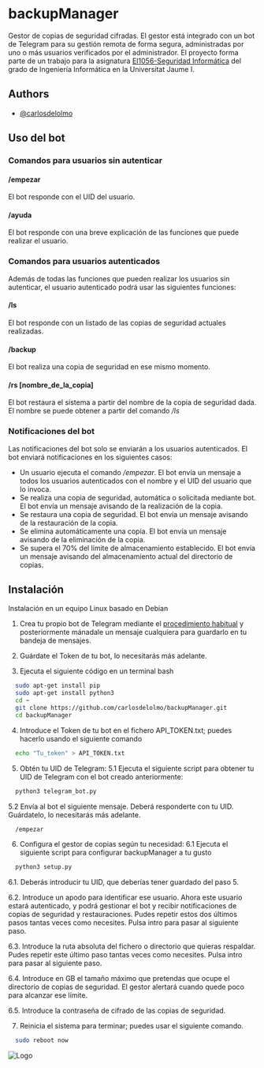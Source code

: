 
# backupManager


Gestor de copias de seguridad cifradas. El gestor está integrado con un bot de Telegram para su gestión remota de forma segura, administradas por uno o más usuarios verificados por el administrador. El proyecto forma parte de un trabajo para la asignatura [EI1056-Seguridad Informática](https://ujiapps.uji.es/sia/rest/publicacion/2022/estudio/225/asignatura/EI1056) del grado de Ingeniería Informática en la Universitat Jaume I.

## Authors

- [@carlosdelolmo](https://github.com/carlosdelolmo)


## Uso del bot
### Comandos para usuarios sin autenticar
#### /empezar
El bot responde con el UID del usuario.

#### /ayuda
El bot responde con una breve explicación de las funciones que puede realizar el usuario.
### Comandos para usuarios autenticados
Además de todas las funciones que pueden realizar los usuarios sin autenticar, el usuario autenticado podrá usar las siguientes funciones:
#### /ls 
El bot responde con un listado de las copias de seguridad actuales realizadas.
#### /backup
El bot realiza una copia de seguridad en ese mismo momento.
#### /rs [nombre_de_la_copia]
El bot restaura el sistema a partir del nombre de la copia de seguridad dada. El nombre se puede obtener a partir del comando */ls*

### Notificaciones del bot
Las notificaciones del bot solo se enviarán a los usuarios autenticados. El bot enviará notificaciones en los siguientes casos:
- Un usuario ejecuta el comando */empezar*. El bot envía un mensaje a todos los usuarios autenticados con el nombre y el UID del usuario que lo invoca.
- Se realiza una copia de seguridad, automática o solicitada mediante bot. El bot envía un mensaje avisando de la realización de la copia.
- Se restaura una copia de seguridad. El bot envía un mensaje avisando de la restauración de la copia.
- Se elimina automáticamente una copia. El bot envía un mensaje avisando de la eliminación de la copia.
- Se supera el 70% del límite de almacenamiento establecido. El bot envía un mensaje avisando del almacenamiento actual del directorio de copias.
## Instalación

Instalación en un equipo Linux basado en Debian

1. Crea tu propio bot de Telegram mediante el [procedimiento habitual](https://core.telegram.org/bots#how-do-i-create-a-bot) y posteriormente mánadale un mensaje cualquiera para guardarlo en tu bandeja de mensajes.

2. Guárdate el Token de tu bot, lo necesitarás más adelante.

3. Ejecuta el siguiente código en un terminal bash
```bash
  sudo apt-get install pip
  sudo apt-get install python3
  cd ~
  git clone https://github.com/carlosdelolmo/backupManager.git 
  cd backupManager
```
4. Introduce el Token de tu bot en el fichero API_TOKEN.txt; puedes hacerlo usando el siguiente comando
```bash
  echo "Tu_token" > API_TOKEN.txt
```
5. Obtén tu UID de Telegram:
5.1 Ejecuta el siguiente script para obtener tu UID de Telegram con el bot creado anteriormente:
```bash
  python3 telegram_bot.py
```
5.2 Envía al bot el siguiente mensaje. Deberá responderte con tu UID. Guárdatelo, lo necesitarás más adelante.
```txt
  /empezar
```
6. Configura el gestor de copias según tu necesidad:
6.1 Ejecuta el siguiente script para configurar backupManager a tu gusto 
```bash
  python3 setup.py
```
6.1. Deberás introducir tu UID, que deberías tener guardado del paso 5.

6.2. Introduce un apodo para identificar ese usuario. Ahora este usuario estará autenticado, y podrá gestionar el bot y recibir notificaciones de copias de seguridad y restauraciones. Pudes repetir estos dos últimos pasos tantas veces como necesites. Pulsa intro para pasar al siguiente paso.

6.3. Introduce la ruta absoluta del fichero o directorio que quieras respaldar. Pudes repetir este último paso tantas veces como necesites. Pulsa intro para pasar al siguiente paso.

6.4. Introduce en GB el tamaño máximo que pretendas que ocupe el directorio de copias de seguridad. El gestor alertará cuando quede poco para alcanzar ese límite.

6.5. Introduce la contraseña de cifrado de las copias de seguridad.

7. Reinicia el sistema para terminar; puedes usar el siguiente comando.
```bash
  sudo reboot now
```
![Logo](https://documents.uji.es/alfresco/d/d/workspace/SpacesStore/63c07717-5208-4240-b688-aa6ff558b466/banner-interior-color2.png?guest=true)
